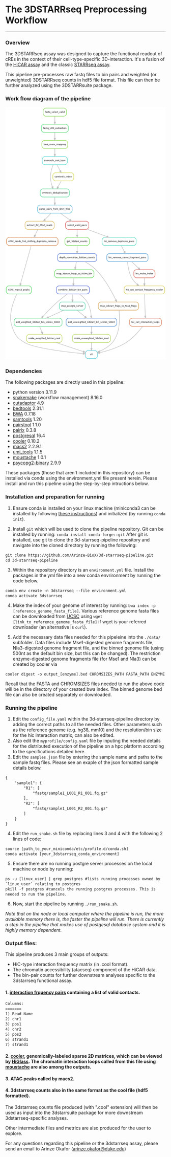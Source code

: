 # The 3DSTARRseq Preprocessing Workflow
--------------------------------------
### Overview
The 3DSTARRseq assay was designed to capture the functional readout of cREs in the context of their cell-type-specific 3D-interaction. It's a fusion of the [HiCAR assay](https://www.sciencedirect.com/science/article/pii/S1097276522000983) and the classic [STARRseq assay](https://www.science.org/doi/10.1126/science.1232542).

This pipeline pre-processes raw fastq files to bin pairs and weighted (or unweighted) 3DSTARRseq counts in hdf5 file format. This file can then be further analyzed using the 3DSTARRsuite package.

### Work flow diagram of the pipeline
![3DSTARRseq workflow](./dag.png)

### Dependencies 
The following packages are directly used in this pipeline:
* python version 3.11.9
* [snakemake](https://snakemake.readthedocs.io/en/stable/) (workflow management) 8.16.0
* [cutadaptor](https://cutadapt.readthedocs.io/en/stable/) 4.9
* [bedtools](https://bedtools.readthedocs.io/en/latest/index.html) 2.31.1
* [BWA](http://bio-bwa.sourceforge.net)  0.7.18
* [samtools](http://www.htslib.org/download/) 1.20
* [pairstool](https://pairtools.readthedocs.io/en/latest/installation.html)  1.1.0
* [pairix](https://github.com/4dn-dcic/pairix#installation-for-pairix) 0.3.8
* [postgresql](https://www.postgresql.org/docs/16/release-16-4.html) 16.4
* [cooler](https://github.com/open2c/cooler) 0.10.2
* [macs2](https://github.com/macs3-project/MACS) 2.2.9.1
* [umi_tools](https://umi-tools.readthedocs.io/en/latest/faq.html) 1.1.5
* [moustache](https://github.com/ay-lab/mustache) 1.0.1
* [psycopg2-binary](https://pypi.org/project/psycopg2/) 2.9.9

These packages (those that aren't included in this repository) can be installed via conda using the environment.yml file present herein. Please install and run this pipeline using the step-by-step intructions below.

### Installation and preparation for running
1. Ensure conda is installed on your linux machine (miniconda3 can be installed by following [these instructions](https://docs.conda.io/projects/conda/en/latest/user-guide/install/linux.html)) and initialized (by running `conda init`).

2. Install `git` which will be used to clone the pipeline repository. Git can be installed by running:
`conda install conda-forge::git`
After git is installed, use git to clone the 3d-starrseq-pipeline repository and navigate into the cloned directory by running the following:
```
git clone https://github.com/Arinze-BioX/3d-starrseq-pipeline.git
cd 3d-starrseq-pipeline
```

3. Within the repository directory is an `environment.yml` file. Install the packages in the yml file into a new conda envrironment by running the code below. 
```
conda env create -n 3dstarrseq --file environment.yml
conda activate 3dstarrseq
```

4. Make the index of your genome of interest by running: `bwa index -p [reference_genome_fasta_file]`. Various reference genome fasta files can be downloaded from [UCSC](https://hgdownload.soe.ucsc.edu/downloads.html) using `wget [link_to_reference_genome_fasta_file]` if wget is your referred downloader (an alternative is `curl`).

5. Add the necessary data files needed for this pipeleine into the `./data/` subfolder. Data files include Mse1-digested genome fragments file, Nla3-digested genome fragment file, and the binned genome file (using 500nt as the default bin size, but this can be changed). The restriction enzyme-digested genome fragments file (for Mse1 and Nla3) can be created by cooler via
```
cooler digest -o output_[enzyme].bed CHROMSIZES_PATH FASTA_PATH ENZYME
```
Recall that the FASTA and CHROMSIZES files needed to run the above code will be in the directory of your created bwa index. The binned genome bed file can also be created separately or downloaded.

### Running the pipeline
1. Edit the `config_file.yaml` within the 3d-starrseq-pipeline directory by adding the correct paths to all the needed files. Other parameters such as the reference genome (e.g. hg38, mm10) and the resolution/bin size for the hic interaction matrix, can also be edited.
2. Also edit the `myprofile/config.yaml` file by inputing the needed details for the distributed execution of the pipeline on a hpc platform according to the specifications detailed here.
3. Edit the `samples.json` file by entering the sample name and paths to the sample fastq files. Please see an exaple of the json formatted sample details below. 
```
{
    "sample1": {
        "R1": [
            "fastq/sample1_L001_R1_001.fq.gz"
        ],
        "R2": [
            "fastq/sample1_L001_R2_001.fq.gz"
        ]
    }
}
```
4. Edit the `run_snake.sh` file by replacing lines 3 and 4 with the following 2 lines of code:
```
source [path_to_your_miniconda/etc/profile.d/conda.sh]
conda activate [your_3dstarrseq_conda_environment]
```
5. Ensure there are no running postgre server processes on the local machine or node by running:
```
ps -u [linux_user] | grep postgres #lists running processes owned by `linux_user` relating to postgres
pkill -f postgres #cancels the running postgres processes. This is needed to run the pipeline.
```

6. Now, start the pipeline by running `./run_snake.sh`.

*Note that on the node or local computer where the pipeline is run, the more available memory there is, the faster the pipeline will run. There is currently a step in the pipeline that makes use of postgesql database system and it is highly memory dependent.*

### Output files: 
This pipeline produces 3 main groups of outputs:
- HiC-type interaction frequency matrix (in .cool format).
- The chromatin accessibility (atacseq) component of the HiCAR data.
- The bin-pair counts for further downstream analyses specific to the 3dstarrseq functional assay.

#### 1. [interaction frquency pairs](https://pairtools.readthedocs.io/en/latest/formats.html) containing a list of valid contacts.
```
Columns: 
=======
1) Read Name 
2) chr1
3) pos1
4) chr2
5) pos2
6) strand1
7) strand1
```
#### 2. [cooler](https://cooler.readthedocs.io/en/latest/datamodel.html), genomically-labeled sparse 2D matrices, which can be viewed by [HiGlass](https://docs.higlass.io). The chromatin interaction loops called from this file using [moustache](https://github.com/ay-lab/mustache) are also among the outputs.

#### 3. ATAC peaks called by macs2.

#### 4. 3dstarrseq counts also in the same format as the cool file (hdf5 formatted).

The 3dstarrseq counts file produced (with ".cool" extension) will then be used as input into the 3dstarrsuite package for more downstream 3dstarrseq-specific analyses.

Other intermediate files and metrics are also produced for the user to explore.

For any questions regarding this pipeline or the 3dstarrseq assay, please send an email to Arinze Okafor (arinze.okafor@duke.edu)